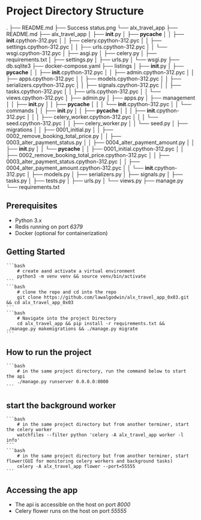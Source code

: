 # Project Directory Structure
.
├── README.md
├── Success status.png
└── alx_travel_app
    ├── README.md
    ├── alx_travel_app
    │   ├── __init__.py
    │   ├── __pycache__
    │   │   ├── __init__.cpython-312.pyc
    │   │   ├── celery.cpython-312.pyc
    │   │   ├── settings.cpython-312.pyc
    │   │   ├── urls.cpython-312.pyc
    │   │   └── wsgi.cpython-312.pyc
    │   ├── asgi.py
    │   ├── celery.py
    │   ├── requirements.txt
    │   ├── settings.py
    │   ├── urls.py
    │   └── wsgi.py
    ├── db.sqlite3
    ├── docker-compose.yaml
    ├── listings
    │   ├── __init__.py
    │   ├── __pycache__
    │   │   ├── __init__.cpython-312.pyc
    │   │   ├── admin.cpython-312.pyc
    │   │   ├── apps.cpython-312.pyc
    │   │   ├── models.cpython-312.pyc
    │   │   ├── serializers.cpython-312.pyc
    │   │   ├── signals.cpython-312.pyc
    │   │   ├── tasks.cpython-312.pyc
    │   │   ├── urls.cpython-312.pyc
    │   │   └── views.cpython-312.pyc
    │   ├── admin.py
    │   ├── apps.py
    │   ├── management
    │   │   ├── __init__.py
    │   │   ├── __pycache__
    │   │   │   └── __init__.cpython-312.pyc
    │   │   └── commands
    │   │       ├── __init__.py
    │   │       ├── __pycache__
    │   │       │   ├── __init__.cpython-312.pyc
    │   │       │   ├── celery_worker.cpython-312.pyc
    │   │       │   └── seed.cpython-312.pyc
    │   │       ├── celery_worker.py
    │   │       └── seed.py
    │   ├── migrations
    │   │   ├── 0001_initial.py
    │   │   ├── 0002_remove_booking_total_price.py
    │   │   ├── 0003_alter_payment_status.py
    │   │   ├── 0004_alter_payment_amount.py
    │   │   ├── __init__.py
    │   │   └── __pycache__
    │   │       ├── 0001_initial.cpython-312.pyc
    │   │       ├── 0002_remove_booking_total_price.cpython-312.pyc
    │   │       ├── 0003_alter_payment_status.cpython-312.pyc
    │   │       ├── 0004_alter_payment_amount.cpython-312.pyc
    │   │       └── __init__.cpython-312.pyc
    │   ├── models.py
    │   ├── serializers.py
    │   ├── signals.py
    │   ├── tasks.py
    │   ├── tests.py
    │   ├── urls.py
    │   └── views.py
    ├── manage.py
    └── requirements.txt

## Prerequisites

- Python 3.x
- Redis running on port *6379*
- Docker (optional for containerization)

## Getting Started
    ```bash
        # create aand activate a virtual environment
        python3 -m venv venv && source venv/bin/activate
    ```
    ```bash
        # clone the repo and cd into the repo
        git clone https://github.com/lawalgodwin/alx_travel_app_0x03.git && cd alx_travel_app_0x03
    ```
    ```bash
        # Navigate into the project Directory
        cd alx_travel_app && pip install -r requirements.txt && ./manage.py makemigrations && ./manage.py migrate
    ```
## How to run the project
    ```bash
        # in the same project directory, run the command below to start the api
        ./manage.py runserver 0.0.0.0:8000
    ```
## start the background worker
    ```bash
        # in the same project directory but from another terminer, start the celery worker
        watchfiles --filter python 'celery -A alx_travel_app worker -l info'
    ```
    ```bash
        # in the same project directory but from another terminer, start flower(GUI for monitoring celery workers and background tasks)
        celery -A alx_travel_app flower --port=55555
    ```

## Accessing the app

- The api is accessible on the host on port *8000*
- Celery flower runs on the host on port *55555*